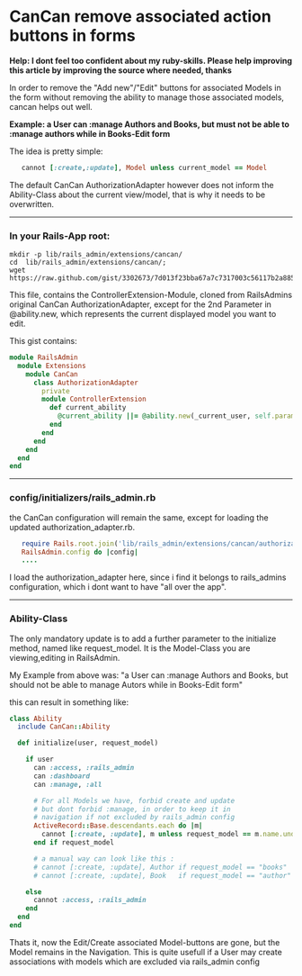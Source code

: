 # CanCan remove associated action buttons in forms

**Help: I dont feel too confident about my ruby-skills. Please help improving this article by improving the source where needed, thanks**

In order to remove the "Add new"/"Edit" buttons for associated Models in the form without removing the ability to manage those associated models, cancan helps out well.

**Example: a User can :manage Authors and Books, but must not be able to :manage authors while in Books-Edit form**

The idea is pretty simple:

```ruby
   cannot [:create,:update], Model unless current_model == Model
```

The default CanCan AuthorizationAdapter however does not inform the Ability-Class about the current view/model, that is why it needs to be overwritten.

---

### In your Rails-App root:

<pre><code>mkdir -p lib/rails_admin/extensions/cancan/
cd  lib/rails_admin/extensions/cancan/;
wget https://raw.github.com/gist/3302673/7d013f23bba67a7c7317003c56117b2a88503d39/authorization_adapter.rb
</code></pre>

This file, contains the ControllerExtension-Module, cloned from RailsAdmins original CanCan AuthorizationAdapter, except for the 2nd Parameter in @ability.new, which represents the current displayed model you want to edit.

This gist contains:

```ruby
module RailsAdmin
  module Extensions
    module CanCan
      class AuthorizationAdapter
        private
        module ControllerExtension
          def current_ability
            @current_ability ||= @ability.new(_current_user, self.params["model_name"])
          end
        end
      end
    end
  end
end
```

---

### config/initializers/rails_admin.rb

the CanCan configuration will remain the same, except for loading the updated authorization_adapter.rb.

```ruby
   require Rails.root.join('lib/rails_admin/extensions/cancan/authorization_adapter')
   RailsAdmin.config do |config|
   ....
```

I load the authorization_adapter here, since i find it belongs to rails_admins configuration, which i dont want to have "all over the app".

---

### Ability-Class

The only mandatory update is to add a further parameter to the initialize method, named like request_model. It is the Model-Class you are viewing,editing in RailsAdmin.

My Example from above was: "a User can :manage Authors and Books, but should not be able to manage Autors while in Books-Edit form"

this can result in something like:

```ruby
class Ability
  include CanCan::Ability

  def initialize(user, request_model)

    if user
      can :access, :rails_admin
      can :dashboard
      can :manage, :all

      # For all Models we have, forbid create and update
      # but dont forbid :manage, in order to keep it in
      # navigation if not excluded by rails_admin config
      ActiveRecord::Base.descendants.each do |m|
        cannot [:create, :update], m unless request_model == m.name.underscore
      end if request_model

      # a manual way can look like this :
      # cannot [:create, :update], Author if request_model == "books"
      # cannot [:create, :update], Book   if request_model == "author"

    else
      cannot :access, :rails_admin
    end
  end
end

```

Thats it, now the Edit/Create associated Model-buttons are gone, but the Model remains in the Navigation.
This is quite usefull if a User may create associations with models which are excluded via rails_admin config
